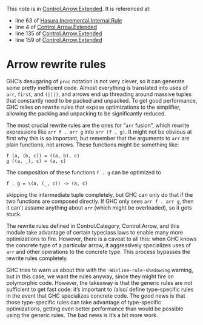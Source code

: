 This note is in [Control.Arrow.Extended](https://github.com/hasura/graphql-engine/blob/master/server/src-lib/Control/Arrow/Extended.hs#L282).
It is referenced at:
  - line 63 of [Hasura.Incremental.Internal.Rule](https://github.com/hasura/graphql-engine/blob/master/server/src-lib/Hasura/Incremental/Internal/Rule.hs#L63)
  - line 4 of [Control.Arrow.Extended](https://github.com/hasura/graphql-engine/blob/master/server/src-lib/Control/Arrow/Extended.hs#L4)
  - line 135 of [Control.Arrow.Extended](https://github.com/hasura/graphql-engine/blob/master/server/src-lib/Control/Arrow/Extended.hs#L135)
  - line 159 of [Control.Arrow.Extended](https://github.com/hasura/graphql-engine/blob/master/server/src-lib/Control/Arrow/Extended.hs#L159)

# Arrow rewrite rules

GHC’s desugaring of `proc` notation is not very clever, so it can generate some pretty inefficient
code. Almost everything is translated into uses of `arr`, `first`, and `(|||)`, and arrows end up
threading around massive tuples that constantly need to be packed and unpacked. To get good
performance, GHC relies on rewrite rules that expose optimizations to the simplifier, allowing the
packing and unpacking to be significantly reduced.

The most crucial rewrite rules are the ones for “`arr` fusion”, which rewrite expressions like
`arr f . arr g` into `arr (f . g)`. It might not be obvious at first why this is so important, but
remember that the arguments to `arr` are plain functions, not arrows. These functions might be
something like:

    f (a, (b, c)) = ((a, b), c)
    g ((a, _), c) = (a, c)

The composition of these functions `f . g` can be optimized to

    f . g = \(a, (_, c)) -> (a, c)

skipping the intermediate tuple completely, but GHC can only do that if the two functions are
composed directly. If GHC only sees `arr f . arr g`, then it can’t assume anything about `arr`
(which might be overloaded), so it gets stuck.

The rewrite rules defined in Control.Category, Control.Arrow, and this module take advantage of
certain typeclass laws to enable many more optimizations to fire. However, there is a caveat to all
this: when GHC knows the concrete type of a particular arrow, it aggressively specializes uses of
`arr` and other operations to the concrete type. This process bypasses the rewrite rules completely.

GHC tries to warn us about this with the `-Winline-rule-shadowing` warning, but in this case, we
want the rules anyway, since they might fire on polymorphic code. However, the takeaway is that the
generic rules are not sufficient to get fast code: it’s important to /also/ define type-specific
rules in the event that GHC specializes concrete code. The good news is that those type-specific
rules can take advantage of type-specific optimizations, getting even better performance than would
be possible using the generic rules. The bad news is it’s a bit more work.
